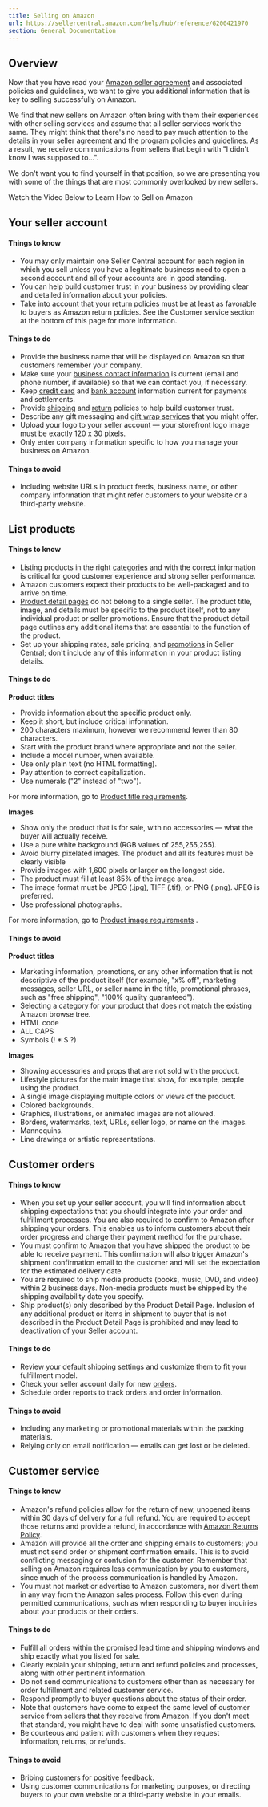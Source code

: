 ```yaml
---
title: Selling on Amazon
url: https://sellercentral.amazon.com/help/hub/reference/G200421970
section: General Documentation
---
```


## Overview

Now that you have read your [Amazon seller agreement](/gp/help/G1791) and
associated policies and guidelines, we want to give you additional information
that is key to selling successfully on Amazon.

We find that new sellers on Amazon often bring with them their experiences
with other selling services and assume that all seller services work the same.
They might think that there's no need to pay much attention to the details in
your seller agreement and the program policies and guidelines. As a result, we
receive communications from sellers that begin with "I didn't know I was
supposed to...".

We don't want you to find yourself in that position, so we are presenting you
with some of the things that are most commonly overlooked by new sellers.

Watch the Video Below to Learn How to Sell on Amazon

## Your seller account

#### Things to know

  * You may only maintain one Seller Central account for each region in which you sell unless you have a legitimate business need to open a second account and all of your accounts are in good standing.
  * You can help build customer trust in your business by providing clear and detailed information about your policies.
  * Take into account that your return policies must be at least as favorable to buyers as Amazon return policies. See the Customer service section at the bottom of this page for more information.

#### Things to do

  * Provide the business name that will be displayed on Amazon so that customers remember your company.
  * Make sure your [business contact information](/hz/sc/account-information) is current (email and phone number, if available) so that we can contact you, if necessary.
  * Keep [credit card](/sw/AccountInfo/ChargeMethod/step/View?ref_=macs_aichrgvw_cont_acinfohm) and [bank account](/sw/AccountInfo/DepositMethodView/step/DepositMethodView?ref_=macs_aidepvw_cont_acinfohm) information current for payments and settlements.
  * Provide [shipping](/sbr/ref=xx_shipset_dnav_xx#shipping_templates) and [return](/returns/settings?ref_=macs_grtnaddr_cont_acinfohm) policies to help build customer trust.
  * Describe any gift messaging and [gift wrap services](/gp/help/G571) that you might offer.
  * Upload your logo to your seller account — your storefront logo image must be exactly 120 x 30 pixels.
  * Only enter company information specific to how you manage your business on Amazon.

#### Things to avoid

  * Including website URLs in product feeds, business name, or other company information that might refer customers to your website or a third-party website.

## List products

#### Things to know

  * Listing products in the right [categories](/gp/help/G200332540) and with the correct information is critical for good customer experience and strong seller performance.
  * Amazon customers expect their products to be well-packaged and to arrive on time.
  * [Product detail pages](/gp/help/G51) do not belong to a single seller. The product title, image, and details must be specific to the product itself, not to any individual product or seller promotions. Ensure that the product detail page outlines any additional items that are essential to the function of the product.
  * Set up your shipping rates, sale pricing, and [promotions](/gp/help/G60951) in Seller Central; don't include any of this information in your product listing details.

#### Things to do

**Product titles**

  * Provide information about the specific product only.
  * Keep it short, but include critical information.
  * 200 characters maximum, however we recommend fewer than 80 characters.
  * Start with the product brand where appropriate and not the seller.
  * Include a model number, when available.
  * Use only plain text (no HTML formatting).
  * Pay attention to correct capitalization.
  * Use numerals ("2" instead of "two").

For more information, go to [Product title
requirements](/gp/help/GYTR6SYGFA5E3EQC).

**Images**

  * Show only the product that is for sale, with no accessories — what the buyer will actually receive.
  * Use a pure white background (RGB values of 255,255,255).
  * Avoid blurry pixelated images. The product and all its features must be clearly visible
  * Provide images with 1,600 pixels or larger on the longest side.
  * The product must fill at least 85% of the image area.
  * The image format must be JPEG (.jpg), TIFF (.tif), or PNG (.png). JPEG is preferred.
  * Use professional photographs.

For more information, go to [Product image requirements](/gp/help/G1881) .

#### Things to avoid

**Product titles**

  * Marketing information, promotions, or any other information that is not descriptive of the product itself (for example, "x% off", marketing messages, seller URL, or seller name in the title, promotional phrases, such as "free shipping", "100% quality guaranteed").
  * Selecting a category for your product that does not match the existing Amazon browse tree.
  * HTML code
  * ALL CAPS
  * Symbols (! * $ ?)

**Images**

  * Showing accessories and props that are not sold with the product.
  * Lifestyle pictures for the main image that show, for example, people using the product.
  * A single image displaying multiple colors or views of the product.
  * Colored backgrounds.
  * Graphics, illustrations, or animated images are not allowed.
  * Borders, watermarks, text, URLs, seller logo, or name on the images.
  * Mannequins.
  * Line drawings or artistic representations.

## Customer orders

#### Things to know

  * When you set up your seller account, you will find information about shipping expectations that you should integrate into your order and fulfillment processes. You are also required to confirm to Amazon after shipping your orders. This enables us to inform customers about their order progress and charge their payment method for the purchase.
  * You must confirm to Amazon that you have shipped the product to be able to receive payment. This confirmation will also trigger Amazon's shipment confirmation email to the customer and will set the expectation for the estimated delivery date.
  * You are required to ship media products (books, music, DVD, and video) within 2 business days. Non-media products must be shipped by the shipping availability date you specify.
  * Ship product(s) only described by the Product Detail Page. Inclusion of any additional product or items in shipment to buyer that is not described in the Product Detail Page is prohibited and may lead to deactivation of your Seller account.

#### Things to do

  * Review your default shipping settings and customize them to fit your fulfillment model.
  * Check your seller account daily for new [orders](/orders-v3/ref=xx_myo_dnav_home?page=1).
  * Schedule order reports to track orders and order information.

#### Things to avoid

  * Including any marketing or promotional materials within the packing materials.
  * Relying only on email notification — emails can get lost or be deleted.

## Customer service

#### Things to know

  * Amazon's refund policies allow for the return of new, unopened items within 30 days of delivery for a full refund. You are required to accept those returns and provide a refund, in accordance with [Amazon Returns Policy](https://www.amazon.com/gp/help/customer/display.html/ref=help_search_1-3?ie=UTF8&nodeId=GKM69DUUYKQWKWX7&qid=1596229733&sr=1-3).
  * Amazon will provide all the order and shipping emails to customers; you must not send order or shipment confirmation emails. This is to avoid conflicting messaging or confusion for the customer. Remember that selling on Amazon requires less communication by you to customers, since much of the process communication is handled by Amazon.
  * You must not market or advertise to Amazon customers, nor divert them in any way from the Amazon sales process. Follow this even during permitted communications, such as when responding to buyer inquiries about your products or their orders.

#### Things to do

  * Fulfill all orders within the promised lead time and shipping windows and ship exactly what you listed for sale.
  * Clearly explain your shipping, return and refund policies and processes, along with other pertinent information.
  * Do not send communications to customers other than as necessary for order fulfillment and related customer service.
  * Respond promptly to buyer questions about the status of their order.
  * Note that customers have come to expect the same level of customer service from sellers that they receive from Amazon. If you don't meet that standard, you might have to deal with some unsatisfied customers.
  * Be courteous and patient with customers when they request information, returns, or refunds.

#### Things to avoid

  * Bribing customers for positive feedback.
  * Using customer communications for marketing purposes, or directing buyers to your own website or a third-party website in your emails.

